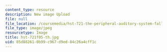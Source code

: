 ```yaml
---
content_type: resource
description: New image Upload
file: null
file_location: /coursemedia/hst-721-the-peripheral-auditory-system-fall-2005/85d882610b99c967d9ed84c26a4cff1c_hst-721f05-th.jpg
file_type: image/jpeg
resourcetype: Image
title: hst-721f05-th.jpg
uid: 85d88261-0b99-c967-d9ed-84c26a4cff1c
---
```


